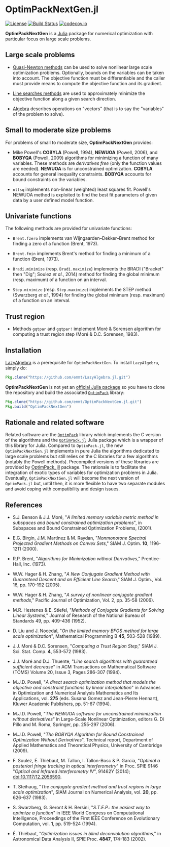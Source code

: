 # OptimPackNextGen.jl

[![License](http://img.shields.io/badge/license-MIT-brightgreen.svg?style=flat)](LICENSE.md)
[![Build Status](https://travis-ci.org/emmt/OptimPackNextGen.jl.svg?branch=master)](https://travis-ci.org/emmt/OptimPackNextGen.jl)
[![codecov.io](http://codecov.io/github/emmt/OptimPackNextGen.jl/coverage.svg?branch=master)](http://codecov.io/github/emmt/OptimPackNextGen.jl?branch=master)

**OptimPackNextGen** is a [Julia](http://julialang.org/) package for numerical
optimization with particular focus on large scale problems.


## Large scale problems

* [Quasi-Newton methods](doc/quasinewton.md) can be used to solve nonlinear
  large scale optimization problems. Optionally, bounds on the variables can be
  taken into account.  The objective function must be differentiable and the
  caller must provide means to compute the objective function and its gradient.

* [Line searches methods](doc/linesearches.md) are used to approximately
  minimize the objective function along a given search direction.

* [Algebra](doc/algebra.md) describes operations on "vectors" (that is to say
  the "variables" of the problem to solve).


## Small to moderate size problems

For problems of small to moderate size, **OptimPackNextGen** provides:

* Mike Powell's **COBYLA** (Powell, 1994), **NEWUOA** (Powell, 2006), and
  **BOBYQA** (Powell, 2009) algorithms for minimizing a function of many
  variables.  These methods are *derivatives free* (only the function values
  are needed).  **NEWUOA** is for unconstrained optimization.  **COBYLA**
  accounts for general inequality constraints.  **BOBYQA** accounts for bound
  constraints on the variables.

* `nllsq` implements non-linear (weighted) least squares fit. Powell's NEWUOA
  method is exploited to find the best fit parameters of given data by a user
  defined model function.


## Univariate functions

The following methods are provided for univariate functions:

* `Brent.fzero` implements van Wijngaarden–Dekker–Brent method for finding a
  zero of a function (Brent, 1973).

* `Brent.fmin` implements Brent's method for finding a minimum of a function
  (Brent, 1973).

* `Bradi.minimize` (resp. `Bradi.maximize`) implements the BRADI ("Bracket"
  then "Dig"; Soulez *et al.*, 2014) method for finding the global minimum
  (resp. maximum) of a function on an interval.

* `Step.minimize` (resp. `Step.maximize`) implements the STEP method (Swarzberg
  *et al.*, 1994) for finding the global minimum (resp. maximum) of a function
  on an interval.


## Trust region

* Methods `gqtpar` and `gqtpar!` implement Moré & Sorensen algorithm for
  computing a trust region step (Moré & D.C. Sorensen, 1983).


## Installation

[LazyAlgebra](https://github.com/emmt/LazyAlgebra.jl) is a prerequisite for
`OptimPackNextGen`.  To install `LazyAlgebra`, simply do:

```julia
Pkg.clone("https://github.com/emmt/LazyAlgebra.jl.git")
```

**OptimPackNextGen** is not yet an
[official Julia package](https://pkg.julialang.org/) so you have to clone the
repository and build the associated
[`OptimPack`](https://github.com/emmt/OptimPack) library:

```julia
Pkg.clone("https://github.com/emmt/OptimPackNextGen.jl.git")
Pkg.build("OptimPackNextGen")
```


## Rationale and related software

Related software are the [`OptimPack`](https://github.com/emmt/OptimPack)
library which implements the C version of the algorithms and the
[`OptimPack.jl`](https://github.com/emmt/OptimPack.jl) Julia package which is a
wrapper of this library for Julia.  Compared to `OptimPack.jl`, the new
`OptimPackNextGen.jl` implements in pure Julia the algorithms dedicated to
large scale problems but still relies on the C libraries for a few algorithms
(notably the Powell methods).  Precompiled versions of these libraries are
provided by
[OptimPack_jll](https://github.com/JuliaBinaryWrappers/OptimPack_jll.jl)
package.  The rationale is to facilitate the integration of exotic types of
variables for optimization problems in Julia.  Eventually,
`OptimPackNextGen.jl` will become the next version of `OptimPack.jl` but, until
then, it is more flexible to have two separate modules and avoid coping with
compatibility and design issues.


## References

* S.J. Benson & J.J. Moré, "*A limited memory variable metric method in
  subspaces and bound constrained optimization problems*", in Subspaces and
  Bound Constrained Optimization Problems, (2001).

* E.G. Birgin, J.M. Martínez & M. Raydan, "*Nonmonotone Spectral Projected
  Gradient Methods on Convex Sets*," SIAM J. Optim. **10**, 1196-1211 (2000).

* R.P. Brent, "*Algorithms for Minimization without Derivatives*,"
  Prentice-Hall, Inc. (1973).

* W.W. Hager & H. Zhang, "*A New Conjugate Gradient Method with Guaranteed
  Descent and an Efficient Line Search*," SIAM J. Optim., Vol. 16, pp. 170-192
  (2005).

* W.W. Hager & H. Zhang, "*A survey of nonlinear conjugate gradient methods*,"
  Pacific Journal of Optimization, Vol. 2, pp. 35-58 (2006).

* M.R. Hestenes & E. Stiefel, "*Methods of Conjugate Gradients for Solving
  Linear Systems*," Journal of Research of the National Bureau of Standards 49,
  pp. 409-436 (1952).

* D. Liu and J. Nocedal, "*On the limited memory BFGS method for large scale
  optimization*", Mathematical Programming B **45**, 503-528 (1989).

* J.J. Moré & D.C. Sorensen, "*Computing a Trust Region Step*," SIAM
  J. Sci. Stat. Comp. **4**, 553-572 (1983).

* J.J. Moré and D.J. Thuente, "*Line search algorithms with guaranteed
  sufficient decrease*" in ACM Transactions on Mathematical Software (TOMS)
  Volume 20, Issue 3, Pages 286-307 (1994).

* M.J.D. Powell, "*A direct search optimization method that models the
  objective and constraint functions by linear interpolation*" in Advances in
  Optimization and Numerical Analysis Mathematics and Its Applications,
  vol. **275** (eds. Susana Gomez and Jean-Pierre Hennart), Kluwer Academic
  Publishers, pp. 51-67 (1994).

* M.J.D. Powell, "*The NEWUOA software for unconstrained minimization without
  derivatives*" in Large-Scale Nonlinear Optimization, editors G. Di Pillo and
  M. Roma, Springer, pp. 255-297 (2006).

* M.J.D. Powell, "*The BOBYQA Algorithm for Bound Constrained Optimization
  Without Derivatives*",  Technical report, Department of Applied Mathematics
  and Theoretical Physics, University of Cambridge (2009).

* F. Soulez, É. Thiébaut, M. Tallon, I. Tallon-Bosc & P. Garcia, "*Optimal a
  posteriori fringe tracking in optical interferometry*" in Proc. SPIE 9146
  "*Optical and Infrared Interferometry IV*", 91462Y (2014);
  [doi:10.1117/12.2056590](http://dx.doi.org/10.1117/12.2056590).

* T. Steihaug, "*The conjugate gradient method and trust regions in large scale
  optimization*", SIAM Journal on Numerical Analysis, vol. **20**, pp. 626-637
  (1983).

* S. Swarzberg, G. Seront & H. Bersini, "*S.T.E.P.: the easiest way to optimize
  a function*" in IEEE World Congress on Computational Intelligence,
  Proceedings of the First IEEE Conference on Evolutionary Computation,
  vol. **1**, pp. 519-524 (1994).

* É. Thiébaut, "*Optimization issues in blind deconvolution algorithms*," in
  Astronomical Data Analysis II, SPIE Proc. **4847**, 174-183 (2002).

